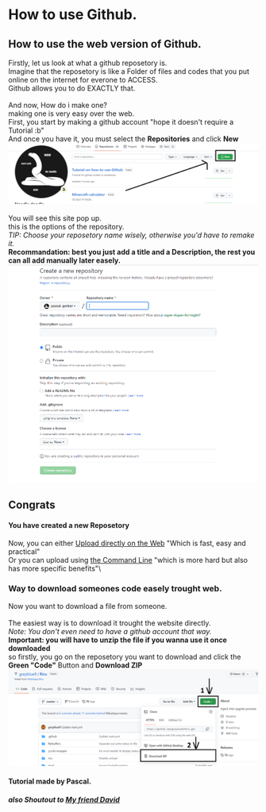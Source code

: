 # How to use Github.

## How to use the web version of Github.

Firstly, let us look at what a github reposetory is.\
Imagine that the reposetory is like a Folder of files and codes that you put online on the internet for everone to ACCESS.\
Github allows you to do EXACTLY that.
\
\
And now, How do i make one?\
making one is very easy over the web.\
First, you start by making a github account "hope it doesn't require a Tutorial :b"\
And once you have it, you must select the **Repositories** and click **New**\
![Random Image](https://github.com/pascal-gerber/Tutorial-on-how-to-use-Github/blob/main/Create%20The%20First%20Reposetory.PNG)
\
\
You will see this site pop up.\
this is the options of the repository.\
_TIP: Choose your reposetory name wisely, otherwise you'd have to remake it._\
**Recommandation: best you just add a title and a Description, the rest you can all add manually later easely.**\
![Random Image](https://github.com/pascal-gerber/Tutorial-on-how-to-use-Github/blob/main/Options.PNG)
## Congrats
#### You have created a new Reposetory
Now, you can either [Upload directly on the Web](https://github.com/pascal-gerber/Tutorial-on-how-to-use-Github/blob/main/WEB/Github%20Web.md) "Which is fast, easy and practical"\
Or you can upload using [the Command Line](https://github.com/pascal-gerber/Tutorial-on-how-to-use-Github/blob/main/CMD/Github%20CMD.md) "which is more hard but also has more specific benefits"\
### Way to download someones code easely trought web.
Now you want to download a file from someone.\
\
The easiest way is to download it trought the website directly.\
_Note: You don't even need to have a github account that way._\
**Important: you will have to unzip the file if you wanna use it once downloaded**\
so firstly, you go on the reposetory you want to download and click the **Green "Code"** Button and **Download ZIP**\
![Random Image](https://github.com/pascal-gerber/Tutorial-on-how-to-use-Github/blob/main/Download%20File.PNG)


#### Tutorial made by Pascal.
##### also Shoutout to [My friend David](https://github.com/greyblue9)


